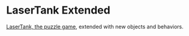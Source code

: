 # LaserTank Extended
[LaserTank, the puzzle game](https://laser-tank.com/), extended with new objects and behaviors.
